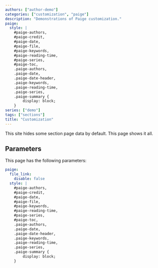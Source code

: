 ```yaml
---
authors: ["author-demo"]
categories: ["customization", "paige"]
description: "Demonstrations of Paige customization."
paige:
  style: |
    #paige-authors,
    #paige-credit,
    #paige-date,
    #paige-file,
    #paige-keywords,
    #paige-reading-time,
    #paige-series,
    #paige-toc,
    .paige-authors,
    .paige-date,
    .paige-date-header,
    .paige-keywords,
    .paige-reading-time,
    .paige-series,
    .paige-summary {
        display: block;
    }
series: ["demo"]
tags: ["sections"]
title: "Customization"
---
```


This site hides some section page data by default. This page shows it all.

<!--more-->

## Parameters

This page has the following parameters:

```yaml
paige:
  file_link:
    disable: false
  style: |
    #paige-authors,
    #paige-credit,
    #paige-date,
    #paige-file,
    #paige-keywords,
    #paige-reading-time,
    #paige-series,
    #paige-toc,
    .paige-authors,
    .paige-date,
    .paige-date-header,
    .paige-keywords,
    .paige-reading-time,
    .paige-series,
    .paige-summary {
        display: block;
    }
```
